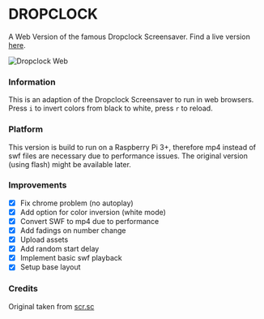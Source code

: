 # DROPCLOCK

A Web Version of the famous Dropclock Screensaver. Find a live version [here](https://rafaelmaeuer.de/clock/dropclock).

![Dropclock Web](img/preview.gif)

### Information

This is an adaption of the Dropclock Screensaver to run in web browsers. Press `i` to invert colors from black to white, press `r` to reload.

### Platform

This version is build to run on a Raspberry Pi 3+, therefore mp4 instead of swf files are necessary due to performance issues. The original version (using flash) might be available later.

### Improvements

- [x] Fix chrome problem (no autoplay)
- [x] Add option for color inversion (white mode)
- [x] Convert SWF to mp4 due to performance
- [x] Add fadings on number change
- [x] Upload assets
- [x] Add random start delay
- [x] Implement basic swf playback
- [x] Setup base layout

### Credits

Original taken from [scr.sc](https://scr.sc)
